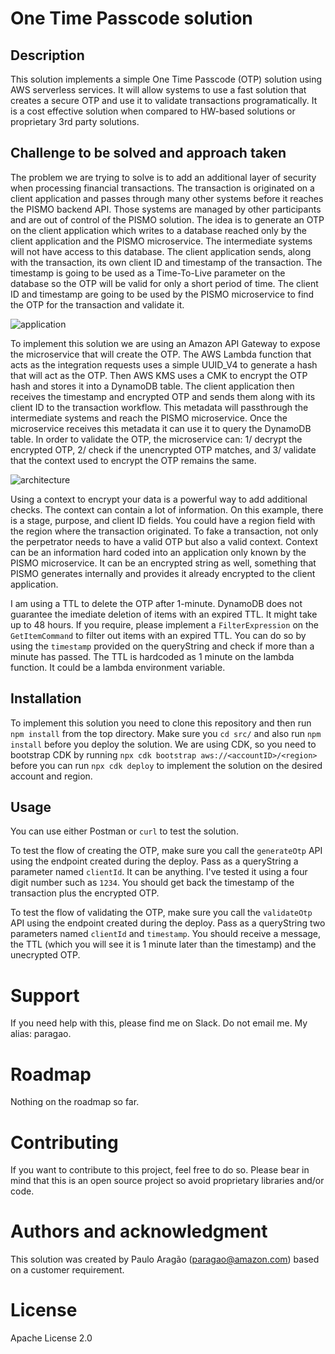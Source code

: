 # One Time Passcode solution

## Description
This solution implements a simple One Time Passcode (OTP) solution using AWS serverless services. It will allow systems to use a fast solution that creates a secure OTP and use it to validate transactions programatically. It is a cost effective solution when compared to HW-based solutions or proprietary 3rd party solutions.


## Challenge to be solved and approach taken
The problem we are trying to solve is to add an additional layer of security when processing financial transactions. The transaction is originated on a client application and passes through many other systems before it reaches the PISMO backend API. Those systems are managed by other participants and are out of control of the PISMO solution. The idea is to generate an OTP on the client application which writes to a database reached only by the client application and the PISMO microservice. The intermediate systems will not have access to this database. The client application sends, along with the transaction, its own client ID and timestamp of the transaction. The timestamp is going to be used as a Time-To-Live parameter on the database so the OTP will be valid for only a short period of time. The client ID and timestamp are going to be used by the PISMO microservice to find the OTP for the transaction and validate it.

![application](OTP-PISMO-OTP-General_overview.png "Overview of the solution")

To implement this solution we are using an Amazon API Gateway to expose the microservice that will create the OTP. The AWS Lambda function that acts as the integration requests uses a simple UUID_V4 to generate a hash that will act as the OTP. Then AWS KMS uses a CMK to encrypt the OTP hash and stores it into a DynamoDB table. The client application then receives the timestamp and encrypted OTP and sends them along with its client ID to the transaction workflow. This metadata will passthrough the intermediate systems and reach the PISMO microservice. Once the microservice receives this metadata it can use it to query the DynamoDB table. In order to validate the OTP, the microservice can: 1/ decrypt the encrypted OTP, 2/ check if the unencrypted OTP matches, and 3/ validate that the context used to encrypt the OTP remains the same. 

![architecture](PISMO-OTP-Architecture_Diagram.png "Overview of the architecture")

Using a context to encrypt your data is a powerful way to add additional checks. The context can contain a lot of information. On this example, there is a stage, purpose, and client ID fields. You could have a region field with the region where the transaction originated. To fake a transaction, not only the perpetrator needs to have a valid OTP but also a valid context. Context can be an information hard coded into an application only known by the PISMO microservice. It can be an encrypted string as well, something that PISMO generates internally and provides it already encrypted to the client application. 

I am using a TTL to delete the OTP after 1-minute. DynamoDB does not guarantee the imediate deletion of items with an expired TTL. It might take up to 48 hours. If you require, please implement a `FilterExpression` on the `GetItemCommand` to filter out items with an expired TTL. You can do so by using the `timestamp` provided on the queryString and check if more than a minute has passed. The TTL is hardcoded as 1 minute on the lambda function. It could be a lambda environment variable.

## Installation
To implement this solution you need to clone this repository and then run `npm install` from the top directory. Make sure you `cd src/` and also run `npm install` before you deploy the solution. We are using CDK, so you need to bootstrap CDK by running `npx cdk bootstrap aws://<accountID>/<region>` before you can run `npx cdk deploy` to implement the solution on the desired account and region.

## Usage
You can use either Postman or `curl` to test the solution. 

To test the flow of creating the OTP, make sure you call the `generateOtp` API using the endpoint created during the deploy. Pass as a queryString a parameter named `clientId`. It can be anything. I've tested it using a four digit number such as `1234`. You should get back the timestamp of the transaction plus the encrypted OTP. 

To test the flow of validating the OTP, make sure you call the `validateOtp` API using the endpoint created during the deploy. Pass as a queryString two parameters named `clientId` and `timestamp`. You should receive a message, the TTL (which you will see it is 1 minute later than the timestamp) and the unecrypted OTP.

# Support
If you need help with this, please find me on Slack. Do not email me. My alias: paragao.

# Roadmap
Nothing on the roadmap so far.

# Contributing
If you want to contribute to this project, feel free to do so. Please bear in mind that this is an open source project so avoid proprietary libraries and/or code. 

# Authors and acknowledgment
This solution was created by Paulo Aragão (paragao@amazon.com) based on a customer requirement.

# License
Apache License 2.0